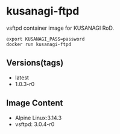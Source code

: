 # kusanagi-ftpd

vsftpd container image for KUSANAGI RoD.
```
export KUSANAGI_PASS=password
docker run kusanagi-ftpd
```

## Versions(tags)
- latest
- 1.0.3-r0

## Image Content
- Alpine Linux:3.14.3
- vsftpd: 3.0.4-r0

